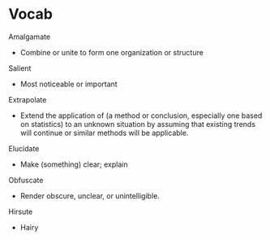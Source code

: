 # Vocab

Amalgamate
- Combine or unite to form one organization or structure

Salient
- Most noticeable or important

Extrapolate
- Extend the application of (a method or conclusion, especially one based on
  statistics) to an unknown situation by assuming that existing trends will
  continue or similar methods will be applicable.

Elucidate
- Make (something) clear; explain

Obfuscate
- Render obscure, unclear, or unintelligible.

Hirsute
- Hairy

